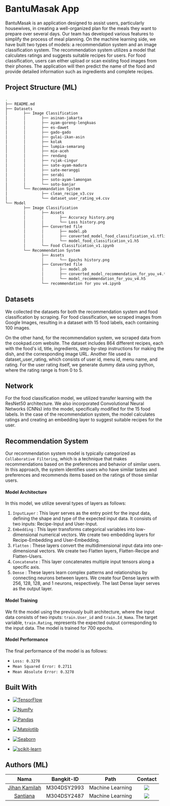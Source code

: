 # BantuMasak App

BantuMasak is an application designed to assist users, particularly housewives, in creating a well-organized plan for the meals they want to prepare over several days. Our team has developed various features to simplify the process of meal planning. 
On the machine learning side, we have built two types of models: a recommendation system and an image classification system. 
The recommendation system utilizes a model that calculates ratings and suggests suitable recipes for users.
For food classification, users can either upload or scan existing food images from their phones. The application will then predict the name of the food and provide detailed information such as ingredients and complete recipes.

## Project Structure (ML)
```bash
.
├── README.md
├── Datasets
│       ├── Image Classification
│       │       ├── asinan-jakarta
│       │       ├── ayam-goreng-lengkuas
│       │       ├── es-dawet
│       │       ├── gado-gado
│       │       ├── gulai-ikan-asin
│       │       ├── kolak
│       │       ├── lumpia-semarang
│       │       ├── mie-aceh
│       │       ├── rendang
│       │       ├── rujak-cingur
│       │       ├── sate-ayam-madura
│       │       ├── sate-meranggi
│       │       ├── serabi
│       │       ├── soto-ayam-lamongan
│       │       └── soto-banjar 
│       └── Recommandation System
│               ├── clean_recipe_v3.csv
│               └── dataset_user_rating_v4.csv
└── Model
        ├── Image Classification
        │       ├── Assets
        │       │       ├── Accuracy history.png
        │       │       └── Loss history.png
        │       ├── Converted file
        │       │       ├── model.pb
        │       │       ├── converted_model_food_classification_v1.tflite
        │       │       └── model_food_classification_v1.h5
        │       └── Food Classification_v1.ipynb
        └── Recommendation System
                ├── Assets
                │       └── Epochs history.png
                ├── Converted file
                │       ├── model.pb
                │       ├── converted_model_recommendation_for_you_v4.tflite
                │       └── model_recommendation_for_you_v4.h5
                └── recommendation for you v4.ipynb
```

## Datasets
We collected the datasets for both the recommendation system and food classification by scraping. For food classification, we scraped images from Google Images, resulting in a dataset with 15 food labels, each containing 100 images. 

On the other hand, for the recommendation system, we scraped data from the cookpad.com website. The dataset includes 864 different recipes, each with the food's id, title, ingredients, step-by-step instructions for making the dish, and the corresponding image URL. Another file used is dataset_user_rating, which consists of user id, menu id, menu name, and rating. For the user rating itself, we generate dummy data using python, where the rating range is from 0 to 5.

## Network
For the food classification model, we utilized transfer learning with the ResNet50 architecture. We also incorporated Convolutional Neural Networks (CNNs) into the model, specifically modified for the 15 food labels.
In the case of the recommendation system, the model calculates ratings and creating an embedding layer to suggest suitable recipes for the user. 

## Recommendation System
Our recommendation system model is typically categorized as `Collaborative Filtering`, which is a technique that makes recommendations based on the preferences and behavior of similar users. In this approach, the system identifies users who have similar tastes and preferences and recommends items based on the ratings of those similar users.

#### Model Architecture
In this model, we utilize several types of layers as follows:
1. `InputLayer` : This layer serves as the entry point for the input data, defining the shape and type of the expected input data. It consists of two inputs: Recipe-Input and User-Input.
2. `Embedding` : This layer transforms categorical variables into low-dimensional numerical vectors. We create two embedding layers for Recipe-Embedding and User-Embedding.
3. `Flatten` : These layers convert the multidimensional input data into one-dimensional vectors. We create two Flatten layers, Flatten-Recipe and Flatten-Users.
4. `Concatenate` : This layer concatenates multiple input tensors along a specific axis.
5. `Dense` : These layers learn complex patterns and relationships by connecting neurons between layers. We create four Dense layers with 256, 128, 128, and 1 neurons, respectively. The last Dense layer serves as the output layer.

#### Model Training
We fit the model using the previously built architecture, where the input data consists of two inputs: `train.User_id` and `train.Id_Nama`. The target variable, `train.Rating`, represents the expected output corresponding to the input data. The model is trained for 700 epochs.

#### Model Performance
The final performance of the model is as follows:
- `Loss: 0.3278`
- `Mean Squared Error: 0.2711`
- `Mean Absolute Error: 0.3278`


## Built With
* [![TensorFlow](https://img.shields.io/badge/TensorFlow-2.7.0-orange)](https://www.tensorflow.org/)

* [![NumPy](https://img.shields.io/badge/NumPy-1.21.4-blue)](https://numpy.org/)

* [![Pandas](https://img.shields.io/badge/Pandas-1.3.3-green)](https://pandas.pydata.org/)

* [![Matplotlib](https://img.shields.io/badge/Matplotlib-3.4.3-red)](https://matplotlib.org/)

* [![Seaborn](https://img.shields.io/badge/Seaborn-0.11.2-yellow)](https://seaborn.pydata.org/)

* [![scikit-learn](https://img.shields.io/badge/scikit--learn-1.0.1-lightgrey)](https://scikit-learn.org/)

## Authors (ML)
|          Nama         | Bangkit-ID |       Path       |       Contact       |
|:---------------------:|:----------:|:----------------:|:-------------------:|
|  [Jihan Kamilah](https://github.com/jihanKamilah)  |  M304DSY2993  | Machine Learning | <a href="https://www.linkedin.com/in/jihan-kamilah/"><img src="https://img.shields.io/badge/LinkedIn-0077B5?style=for-the-badge&logo=linkedin&logoColor=white" /></a> |
|  [Santiana](https://github.com/Santiana1922)  |  M304DSY2487  | Machine Learning | <a href="https://www.linkedin.com/in/santiana/"><img src="https://img.shields.io/badge/LinkedIn-0077B5?style=for-the-badge&logo=linkedin&logoColor=white" /></a> |
